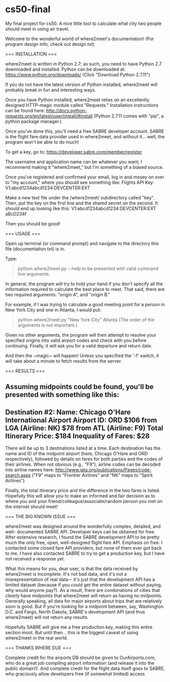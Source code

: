 # cs50-final
My final project for cs50. A nice little tool to calculate what city two people
should meet in using air travel.


Welcome to the wonderful world of where2meet's documentation!
(For program design info, check out design.txt)

=== INSTALLATION ===

where2meet is written in Python 2.7; as such, you need to have Python 2.7
downloaded and installed.  Python can be downloaded at:
https://www.python.org/downloads/
(Click "Download Python 2.7.11")

If you do not have the latest version of Python installed, where2meet will
probably break in fun and interesting ways.

Once you have Python installed, where2meet relies on an excellently designed
HTTP-magic module called "Requests."  Installation instructions can be found
here:
http://docs.python-requests.org/en/latest/user/install/#install
(Python 2.7.11 comes with "pip", a python package manager.)

Once you've done this, you'll need a free SABRE developer account. SABRE is
the flight fare data provider used in where2meet, and without it... well,
the program won't be able to do much!

To get a key, go to:
https://developer.sabre.com/member/register

The username and application name can be whatever you want; I recommend making
it "where2meet," but I'm something of a biased source.

Once you've registered and confirmed your email, log in and mosey on over to
"my account," where you should see something like:
Flights API Key: V1:abcd1234abcd1234:DEVCENTER:EXT

Make a new text file under the /where2meet/ subdirectory called "key". Then,
put the key on the first line and the shared secret on the second. It should
end up looking like this:
V1:abcd1234abcd1234:DEVCENTER:EXT
aBcD234f

Then you should be good!

=== USAGE ===

Open up terminal (or command prompt) and navigate to the directory this
file (documentation.txt) is in.

Type:
> python where2meet.py --help
to be presented with valid command line arguments.

In general, the program will try to hold your hand if you don't specify
all the information required to calculate the best place to meet.
That said, there are two required arguments: "origin A", and "origin B."

For example, if I was trying to calculate a good meeting point for a person
in New York City and one in Atlanta, I would put:
> python where2meet.py "New York City" Atlanta
(The order of the arguments is not important.)

Given no other arguments, the program will then attempt to resolve your
specified origins into valid airport codes and check with you before
continuing.
Finally, it will ask you for a valid departure and return date.

And then the ~magic~ will happen!  Unless you specified the '-f' switch,
it will take about a minute to fetch results from the server.

=== RESULTS ===

Assuming midpoints could be found, you'll be presented with something
like this:
--
Destination #2:
        Name: Chicago O'Hare International Airport
        Airport ID: ORD
                $106 from LGA (Airline: NK)
                $78 from ATL (Airline: F9)
        Total Itinerary Price: $184
        Inequality of Fares: $28
--

There will be up to 3 destinations listed at a time.  Each destination
has the name and ID of the midpoint airport (here, Chicago O'Hare and ORD
respectively), followed by details on fares for both parties and the
codes of their airlines.  When not obvious (e.g., "F9"), airline codes can
be decoded into airline names here:
http://www.iata.org/publications/Pages/code-search.aspx
("F9" maps to "Frontier Airlines" and "NK" maps to "Spirit Airlines")

Finally, the total itinerary price and the difference in the two fares
is listed.  Hopefully this will allow you to make an informed and fair
decision as to where you and your friend/colleague/associate/random person
you met on the internet should meet!

=== THE BIG KNOWN ISSUE ===

where2meet was designed around the wonderfully complex, detailed, and well-
documented SABRE API.  Developer keys can be obtained for free.  After
extensive research, I found the SABRE development API to be pretty much
the only free, open, well-designed flight fare API. Emphasis on free.
I contacted some closed fare API providers, but none of them ever got
back to me.  I have also contacted SABRE to try to get a production key,
but I have not received a response yet.

What this means for you, dear user, is that the data received by where2meet is
incomplete.  It's not bad data, and it's not a misrepresentation of real data--
it's just that the development API has a limited dataset (because if you
could get the entire dataset without paying, why would anyone pay?).  As a
result, there are combinations of cities that *clearly* have midpoints that
where2meet will return as having no midpoints.  Generally speaking, all data
for major airports about trips that are relatively soon is good.  But if you're
looking for a midpoint between, say, Washington D.C. and Fargo, North Dakota,
SABRE's development API (and thus where2meet) will not return any results.

Hopefully SABRE will give me a free production key, making this entire section
moot.  But until then... this is the biggest caveat of using where2meet in
the real world.

=== THANKS WHERE DUE ===

Complete credit for the airports DB should be given to OurAirports.com, who do a
great job compiling airport information (and release it into the public
domain!).
And complete credit for the flight data itself goes to SABRE, who graciously
allow developers free (if somewhat limited) access
